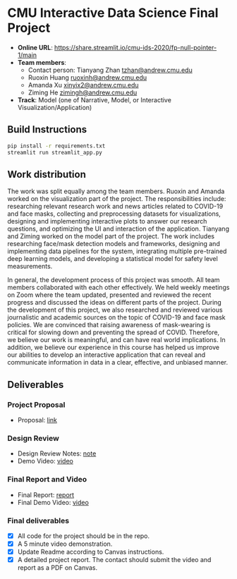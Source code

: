 # CMU Interactive Data Science Final Project

* **Online URL**: https://share.streamlit.io/cmu-ids-2020/fp-null-pointer-1/main
* **Team members**:
  * Contact person: Tianyang Zhan tzhan@andrew.cmu.edu
  * Ruoxin Huang ruoxinh@andrew.cmu.edu
  * Amanda Xu xinyix2@andrew.cmu.edu
  * Ziming He zimingh@andrew.cmu.edu
* **Track**: Model (one of Narrative, Model, or Interactive Visualization/Application)

## Build Instructions
```bash
pip install -r requirements.txt
streamlit run streamlit_app.py
```

## Work distribution
The work was split equally among the team members. Ruoxin and Amanda worked on the visualization part of the project. The responsibilities include: researching relevant research work and news articles related to COVID-19 and face masks, collecting and preprocessing datasets for visualizations, designing and implementing interactive plots to answer our research questions, and optimizing the UI and interaction of the application. Tianyang and Ziming worked on the model part of the project. The work includes researching face/mask detection models and frameworks, designing and implementing data pipelines for the system, integrating multiple pre-trained deep learning models, and developing a statistical model for safety level measurements.

In general, the development process of this project was smooth. All team members collaborated with each other effectively. We held weekly meetings on Zoom where the team updated, presented and reviewed the recent progress and discussed the ideas on different parts of the project. During the development of this project, we also researched and reviewed various journalistic and academic sources on the topic of COVID-19 and face mask policies. We are convinced that raising awareness of mask-wearing is critical for slowing down and preventing the spread of COVID. Therefore, we believe our work is meaningful, and can have real world implications. In addition, we believe our experience in this course has helped us improve our abilities to develop an interactive application that can reveal and communicate information in data in a clear, effective, and unbiased manner.

## Deliverables

### Project Proposal
* Proposal: [link](https://github.com/CMU-IDS-2020/fp-null-pointer-1/blob/main/Proposal.md)

### Design Review
* Design Review Notes: [note](https://github.com/CMU-IDS-2020/fp-null-pointer-1/blob/main/Design_Review.md)
* Demo Video: [video](https://drive.google.com/file/d/1mrhgV_-yGcusL5ZiUPzEE5wssBDSTUa_/view?usp=sharing)

### Final Report and Video
* Final Report: [report](https://github.com/CMU-IDS-2020/fp-null-pointer-1/blob/main/Final_Report.md)
* Final Demo Video: [video](https://drive.google.com/file/d/14BmtF6ckPxxoV3ReM3NApDO6dHwX3vo8/view?usp=sharing)

### Final deliverables

- [X] All code for the project should be in the repo.
- [X] A 5 minute video demonstration.
- [X] Update Readme according to Canvas instructions.
- [X] A detailed project report. The contact should submit the video and report as a PDF on Canvas.

